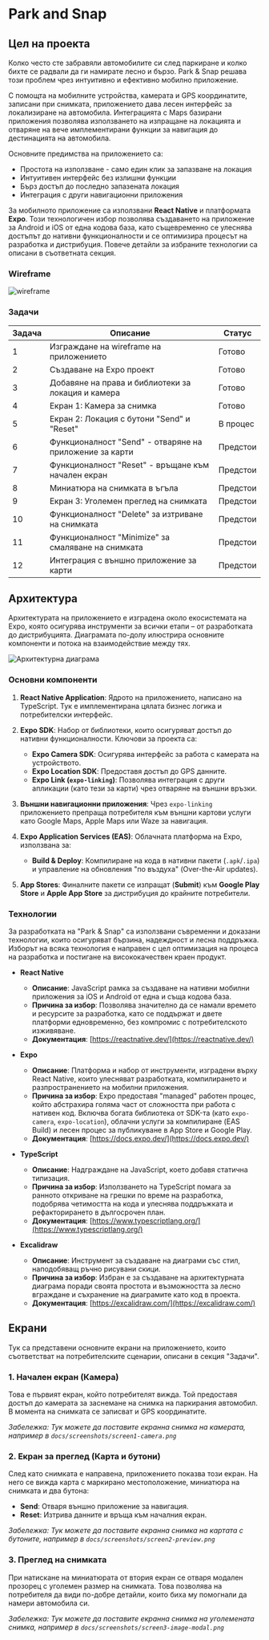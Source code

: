 # Park and Snap

## Цел на проекта

Колко често сте забравяли автомобилите си след паркиране и колко бихте се радвали да ги намирате лесно и бързо. Park & Snap решава този проблем чрез интуитивно и ефективно мобилно приложение.

С помощта на мобилните устройства, камерата и GPS координатите, записани при снимката, приложението дава лесен интерфейс за локализиране на автомобила. Интеграцията с Maps базирани приложения позволява използването на изпращане на локацията и отваряне на вече имплементирани функции за навигация до дестинацията на автомобила.

Основните предимства на приложението са:

- Простота на използване - само един клик за запазване на локация
- Интуитивен интерфейс без излишни функции
- Бърз достъп до последно запазената локация
- Интеграция с други навигационни приложения

За мобилното приложение са използвани **React Native** и платформата **Expo**. Този технологичен избор позволява създаването на приложение за Android и iOS от една кодова база, като същевременно се улеснява достъпът до нативни функционалности и се оптимизира процесът на разработка и дистрибуция. Повече детайли за избраните технологии са описани в съответната секция.

### Wireframe

![wireframe](../wireframe.png)

### Задачи

| Задача | Описание                                                | Статус   |
| ------ | ------------------------------------------------------- | -------- |
| 1      | Изграждане на wireframe на приложението                 | Готово   |
| 2      | Създаване на Expo проект                                | Готово   |
| 3      | Добавяне на права и библиотеки за локация и камера      | Готово   |
| 4      | Екран 1: Камера за снимка                               | Готово   |
| 5      | Екран 2: Локация с бутони "Send" и "Reset"              | В процес |
| 6      | Функционалност "Send" - отваряне на приложение за карти | Предстои |
| 7      | Функционалност "Reset" - връщане към начален екран      | Предстои |
| 8      | Миниатюра на снимката в ъгъла                           | Предстои |
| 9      | Екран 3: Уголемен преглед на снимката                   | Предстои |
| 10     | Функционалност "Delete" за изтриване на снимката        | Предстои |
| 11     | Функционалност "Minimize" за смаляване на снимката      | Предстои |
| 12     | Интеграция с външно приложение за карти                 | Предстои |

## Архитектура

Архитектурата на приложението е изградена около екосистемата на Expo, която осигурява инструменти за всички етапи – от разработката до дистрибуцията. Диаграмата по-долу илюстрира основните компоненти и потока на взаимодействие между тях.

![Архитектурна диаграма](./architecture.excalidraw.png)

### Основни компоненти

1.  **React Native Application**: Ядрото на приложението, написано на TypeScript. Тук е имплементирана цялата бизнес логика и потребителски интерфейс.

2.  **Expo SDK**: Набор от библиотеки, които осигуряват достъп до нативни функционалности. Ключови за проекта са:
    -   **Expo Camera SDK**: Осигурява интерфейс за работа с камерата на устройството.
    -   **Expo Location SDK**: Предоставя достъп до GPS данните.
    -   **Expo Link (`expo-linking`)**: Позволява интеграция с други апликации (като тези за карти) чрез отваряне на външни връзки.

3.  **Външни навигационни приложения**: Чрез `expo-linking` приложението препраща потребителя към външни картови услуги като Google Maps, Apple Maps или Waze за навигация.

4.  **Expo Application Services (EAS)**: Облачната платформа на Expo, използвана за:
    -   **Build & Deploy**: Компилиране на кода в нативни пакети (`.apk`/`.ipa`) и управление на обновления "по въздуха" (Over-the-Air updates).

5.  **App Stores**: Финалните пакети се изпращат (**Submit**) към **Google Play Store** и **Apple App Store** за дистрибуция до крайните потребители.

### Технологии

За разработката на "Park & Snap" са използвани съвременни и доказани технологии, които осигуряват бързина, надеждност и лесна поддръжка. Изборът на всяка технология е направен с цел оптимизация на процеса на разработка и постигане на висококачествен краен продукт.

- **React Native**

  - **Описание**: JavaScript рамка за създаване на нативни мобилни приложения за iOS и Android от една и съща кодова база.
  - **Причина за избор**: Позволява значително да се намали времето и ресурсите за разработка, като се поддържат и двете платформи едновременно, без компромис с потребителското изживяване.
  - **Документация**: [https://reactnative.dev/](https://reactnative.dev/)

- **Expo**

  - **Описание**: Платформа и набор от инструменти, изградени върху React Native, които улесняват разработката, компилирането и разпространението на мобилни приложения.
  - **Причина за избор**: Expo предоставя "managed" работен процес, който абстрахира голяма част от сложността при работа с нативен код. Включва богата библиотека от SDK-та (като `expo-camera`, `expo-location`), облачни услуги за компилиране (EAS Build) и лесен процес за публикуване в App Store и Google Play.
  - **Документация**: [https://docs.expo.dev/](https://docs.expo.dev/)

- **TypeScript**

  - **Описание**: Надграждане на JavaScript, което добавя статична типизация.
  - **Причина за избор**: Използването на TypeScript помага за ранното откриване на грешки по време на разработка, подобрява четимостта на кода и улеснява поддръжката и рефакторирането в дългосрочен план.
  - **Документация**: [https://www.typescriptlang.org/](https://www.typescriptlang.org/)

- **Excalidraw**
  - **Описание**: Инструмент за създаване на диаграми със стил, наподобяващ ръчно рисувани скици.
  - **Причина за избор**: Избран е за създаване на архитектурната диаграма поради своята простота и възможността за лесно вграждане и съхранение на диаграмите като код в проекта.
  - **Документация**: [https://excalidraw.com/](https://excalidraw.com/)

## Екрани

Тук са представени основните екрани на приложението, които съответстват на потребителските сценарии, описани в секция "Задачи".

### 1. Начален екран (Камера)

Това е първият екран, който потребителят вижда. Той предоставя достъп до камерата за заснемане на снимка на паркирания автомобил. В момента на снимката се записват и GPS координатите.

_Забележка: Тук можете да поставите екранна снимка на камерата, например в `docs/screenshots/screen1-camera.png`_

### 2. Екран за преглед (Карта и бутони)

След като снимката е направена, приложението показва този екран. На него се вижда карта с маркирано местоположение, миниатюра на снимката и два бутона:

- **Send**: Отваря външно приложение за навигация.
- **Reset**: Изтрива данните и връща към началния екран.

_Забележка: Тук можете да поставите екранна снимка на картата с бутоните, например в `docs/screenshots/screen2-preview.png`_

### 3. Преглед на снимката

При натискане на миниатюрата от втория екран се отваря модален прозорец с уголемен размер на снимката. Това позволява на потребителя да види по-добре детайли, които биха му помогнали да намери автомобила си.

_Забележка: Тук можете да поставите екранна снимка на уголемената снимка, например в `docs/screenshots/screen3-image-modal.png`_
